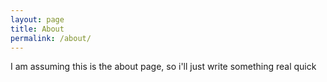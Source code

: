 ```yaml
---
layout: page
title: About
permalink: /about/
---
```


I am assuming this is the about page, so i'll just write something real quick
